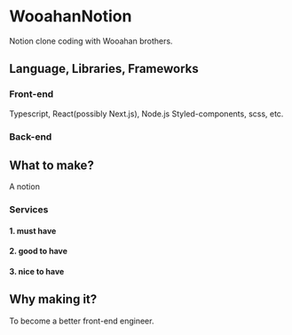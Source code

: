 # WooahanNotion
Notion clone coding with Wooahan brothers.


## Language, Libraries, Frameworks
### Front-end
Typescript, React(possibly Next.js), Node.js
Styled-components, scss, etc.

### Back-end

## What to make?
A notion

### Services
#### 1. must have
#### 2. good to have
#### 3. nice to have

## Why making it?
To become a better front-end engineer.
